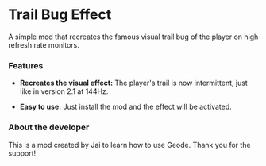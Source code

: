 # Trail Bug Effect

A simple mod that recreates the famous visual trail bug of the player on high refresh rate monitors.

### Features

* **Recreates the visual effect:** The player's trail is now intermittent, just like in version 2.1 at 144Hz.

* **Easy to use:** Just install the mod and the effect will be activated.

### About the developer

This is a mod created by Jai to learn how to use Geode. Thank you for the support!